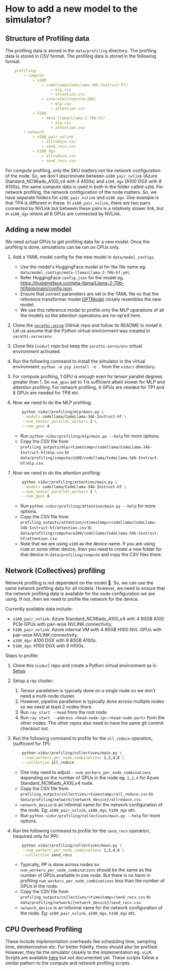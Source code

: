 # How to add a new model to the simulator?

## Structure of Profiling data

The profiling data is stored in the `data/profiling` directory. The profiling data is stored in CSV format. The profiling data is stored in the following format:

```yaml
    profiling/
        - compute
            - a100
                - codellama/CodeLlama-34b-Instruct-hf/
                    - mlp.csv
                    - attention.csv
                - internlm/internlm-20b/
                    - mlp.csv
                    - attention.csv
            - h100
                - meta-llama/Llama-2-70b-hf/
                    - mlp.csv
                    - attention.csv
        - network
            - a100_pair_nvlink
                - allreduce.csv
                - send_recv.csv
            - h100_dgx
                - allreduce.csv
                - send_recv.csv
```

For compute profiling, only the SKU matters not the network configuration of the node. So, we don't discriminate between `a100_pair_nvlink` (Azure Standard_NC96ads_A100_v4 with 4 A100s) and `a100_dgx` (A100 DGX with 8 A100s), the same compute data is used in both in the folder called `a100`.
For network profiling, the network configuration of the node matters. So, we have separate folders for `a100_pair_nvlink` and `a100_dgx`. One example is that TP4 is different in these. In `a100_pair_nvlink`, there are two pairs connected by NVLink but between these pairs is a relatively slower link, but in `a100_dgx` where all 8 GPUs are connected by NVLink.

## Adding a new model

We need actual GPUs to get profiling data for a new model. Once the profiling is done, simulations can be run on CPUs only.

1. Add a YAML model config for the new model in `data/model_configs`.
    - Use the model's HuggingFace model id for the file name eg. `data/model_configs/meta-llama/Llama-2-70b-hf.yml`.
    - Refer HuggingFace `config.json` for the model eg. <https://huggingface.co/meta-llama/Llama-2-70b-hf/blob/main/config.json>.
    - Ensure that correct parameters are set in the YAML file so that the reference transformer model [GPTModel](vidur/profiling/mlp/mlp_impl.py) closely resembles the new model.
    - We use this reference model to profile only the MLP operations of all the models so the attention operations are no-op'ed here.
1. Clone the [`sarathi-serve`](https://github.com/microsoft/sarathi-serve) GitHub repo and follow its README to install it. Let us assume that the Python virtual environment was created in `sarathi-serve/env`.
1. Clone this (`vidur`) repo but keep the `sarathi-serve/env` virtual environment activated.
1. Run the following command to install the simulator in the virtual environment: `python -m pip install -e .` from the `vidur/` directory.
1. For compute profiling, 1 GPU is enough even for tensor parallel degrees greater than 1. So `num_gpus` set to 1 is sufficient albeit slower for MLP and attention profiling. For network profiling, 4 GPUs are needed for TP1 and 8 GPUs are needed for TP8 etc.
1. Now we need to do the MLP profiling:

    ```bash
        python vidur/profiling/mlp/main.py \
        --models codellama/CodeLlama-34b-Instruct-hf \
        --num_tensor_parallel_workers 2 \
        --num_gpus 4
    ```

    - Run `python vidur/profiling/mlp/main.py --help` for more options.
    - Copy the CSV file from `profiling_outputs/mlp/<timestamp>/codellama/CodeLlama-34b-Instruct-hf/mlp.csv` to `data/profiling/compute/a100/codellama/CodeLlama-34b-Instruct-hf/mlp.csv`.

1. Now we need to do the attention profiling:

    ```bash
        python vidur/profiling/attention/main.py \
        --models codellama/CodeLlama-34b-Instruct-hf \
        --num_tensor_parallel_workers 2 \
        --num_gpus 4
    ```

    - Run `python vidur/profiling/attention/main.py --help` for more options.
    - Copy the CSV file from `profiling_outputs/attention/<timestamp>/codellama/CodeLlama-34b-Instruct-hf/attention.csv` to `data/profiling/compute/a100/codellama/CodeLlama-34b-Instruct-hf/attention.csv`.
    - Note that we are using `a100` as the device name. If you are using `h100` or some other device, then you need to create a new folder for that device in `data/profiling/compute` and copy the CSV files there.

## Network (Collectives) profiling

Network profiling is not dependent on the model 🎉. So, we can use the same network profiling data for all models. However, we need to ensure that the network profiling data is available for the node configuration we are using. If not, then we need to profile the network for the device.

Currently available data include:

- `a100_pair_nvlink`: Azure Standard_NC96ads_A100_v4 with 4 80GB A100 PCIe GPUs with pair-wise NVLINK connectivity.
- `h100_pair_nvlink`: Azure internal VM with 4 80GB H100 NVL GPUs with pair-wise NVLINK connectivity.
- `a100_dgx`: A100 DGX with 8 80GB A100s.
- `h100_dgx`: H100 DGX with 8 H100s.


Steps to profile:

1. Clone this (`vidur`) repo and create a Python virtual environment as in [Setup](README.md).
1. Setup a ray cluster:
    1. Tensor parallelism is typically done on a single node so we don't need a multi-node cluster.
    1. However, pipeline parallelism is typically done across multiple nodes so we need at least 2 nodes there.
    1. Run `ray start --head` from the root node.
    1. Run `ray start --address <head-node-ip>:<head-node-port>` from the other nodes. The other repos also need to have the same git commit checkout out.
1. Run the following command to profile for the `all_reduce` operation, (sufficient for TP):

    ```bash
        python vidur/profiling/collectives/main.py \
        --num_workers_per_node_combinations 1,2,4,8 \
        --collective all_reduce
    ```

    - One may need to adjust `--num_workers_per_node_combinations` depending on the number of GPUs in the node eg. `1,2,4` for Azure Standard_NC96ads_A100_v4 node.
    - Copy the CSV file from `profiling_outputs/collectives/<timestamp>/all_reduce.csv` to `data/profiling/network/{network_device}/allreduce.csv`.
    - `network_device` is an informal name for the network configuration of the node. Eg: `a100_pair_nvlink`, `a100_dgx`, `h100_dgx` etc.
    - Run `python vidur/profiling/collectives/main.py --help` for more options.
1. Run the following command to profile for the `send_recv` operation, (required only for PP):

    ```bash
        python vidur/profiling/collectives/main.py \
        --num_workers_per_node_combinations 1,2,4,8 \
        --collective send_recv
    ```

    - Typically, PP is done across nodes so `num_workers_per_node_combinations` should be the same as the number of GPUs available in one node. But there is no harm in profiling `num_workers_per_node_combinations` less than the number of GPUs in the node.
    - Copy the CSV file from `profiling_outputs/collectives/<timestamp>/send_recv.csv` to `data/profiling/network/{network_device}/send_recv.csv`.
    - `network_device` is an informal name for the network configuration of the node. Eg: `a100_pair_nvlink`, `a100_dgx`, `h100_dgx` etc.

## CPU Overhead Profiling

These include implementation overheads like scheduling time, sampling time, detokenization etc. For better fidelity, these should also be profiled. However, they tie the simulator closely to the implementation eg. `vLLM`. Scripts are available [here](vidur/profiling/cpu_overhead/) but not documented yet. These scripts follow a similar pattern to the compute and network profiling scripts.
